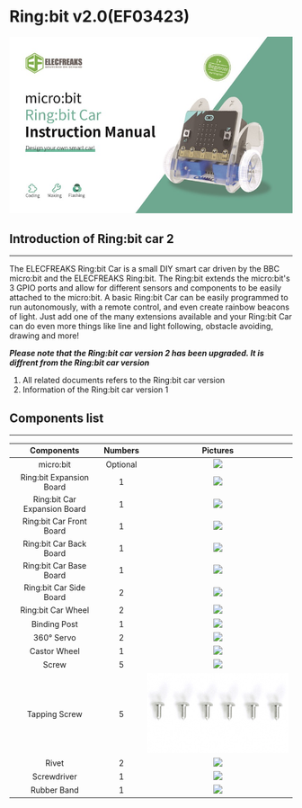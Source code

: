 # Ring:bit v2.0(EF03423)

![](./images/zoH1NRm.jpg)
## Introduction of Ring:bit car 2
---

The ELECFREAKS Ring:bit Car is a small DIY smart car driven by the BBC micro:bit and the ELECFREAKS Ring:bit. The Ring:bit extends the micro:bit's 3 GPIO ports and allow for different sensors and components to be easily attached to the micro:bit. A basic Ring:bit Car can be easily programmed to run autonomously, with a remote control, and even create rainbow beacons of light. Just add one of the many extensions available and your Ring:bit Car can do even more things like line and light following, obstacle avoiding, drawing and more!

***Please note that the Ring:bit car version 2 has been upgraded. It is diffrent from the Ring:bit car version***

1. All related documents refers to the Ring:bit car version 
2. Information of the Ring:bit car version 1

## Components list ##
---


|Components|Numbers|Pictures|
|:-:|:-:|:-:|
|micro:bit|Optional| ![](https://www.elecfreaks.com/learn-en/_images/qd2qCry.png) |
|Ring:bit Expansion Board|1| ![](https://www.elecfreaks.com/learn-en/_images/y42umRI.jpg) |
|Ring:bit Car Expansion Board|1| ![](https://www.elecfreaks.com/learn-en/_images/FISsc91.jpg) |
|Ring:bit Car Front Board|1| ![](https://www.elecfreaks.com/learn-en/_images/fsGQx7H.png) |
|Ring:bit Car Back Board|1| ![](https://www.elecfreaks.com/learn-en/_images/wy2UOVu.jpg) |
|Ring:bit Car Base Board|1| ![](https://www.elecfreaks.com/learn-en/_images/XmJFP0l.jpg) |
|Ring:bit Car Side Board|2| ![](https://www.elecfreaks.com/learn-en/_images/N8GdGB3.jpg) |
|Ring:bit Car Wheel|2| ![](https://www.elecfreaks.com/learn-en/_images/HnkSTMd.jpg) |
|Binding Post|1| ![](https://www.elecfreaks.com/learn-en/_images/7gvcsGF.jpg) |
|360° Servo|2| ![](https://www.elecfreaks.com/learn-en/_images/U3XGnyB.jpg) |
|Castor Wheel|1| ![](https://www.elecfreaks.com/learn-en/_images/Ky220DU.jpg) |
|Screw|5| ![](https://www.elecfreaks.com/learn-en/_images/LqTtuBl.jpg) |
|Tapping Screw|5| ![](./images/SIgzxED.jpg)|
|Rivet|2| ![](https://www.elecfreaks.com/learn-en/_images/dYrPAoC.jpg) |
|Screwdriver|1| ![](https://www.elecfreaks.com/learn-en/_images/NbE9vox.jpg) |
|Rubber Band|1| ![](https://www.elecfreaks.com/learn-en/_images/LKjqmwk.jpg) |



